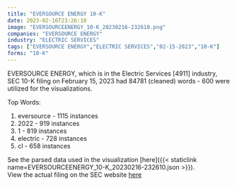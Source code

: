 ```yaml
---
title: "EVERSOURCE ENERGY 10-K"
date: 2023-02-16T23:26:10
image: "EVERSOURCEENERGY_10-K_20230216-232610.png"
companies: "EVERSOURCE ENERGY"
industry: "ELECTRIC SERVICES"
tags: ["EVERSOURCE ENERGY","ELECTRIC SERVICES","02-15-2023","10-K"]
forms: "10-K"
---
```

EVERSOURCE ENERGY, which is in the Electric Services [4911] industry, SEC 10-K filing on February 15, 2023 had 84781 (cleaned) words - 600 were utilized for the visualizations.

Top Words:
1. eversource - 1115 instances
2. 2022 - 919 instances
3. 1 - 819 instances
4. electric - 728 instances
5. cl - 658 instances


See the parsed data used in the visualization [here]({{< staticlink name=EVERSOURCEENERGY_10-K_20230216-232610.json >}}).  
View the actual filing on the SEC website [here](https://www.sec.gov/Archives/edgar/data/72741/0000072741-23-000004.txt)